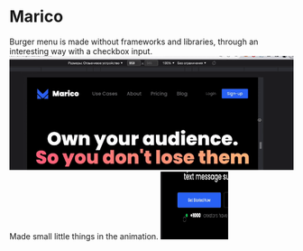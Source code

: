 # Marico
Burger menu is made without frameworks and libraries, through an interesting way with a checkbox input.
<img src="assets/info-project/menu.gif">
Made small little things in the animation.
<img width = 120px height = 120px src="assets/info-project/animation-1.gif"> 


